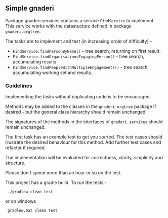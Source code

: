 Simple gnaderi
-----------------

Package gnaderi.services contains a service `FindService` to implement. This service works with the datastucture
defined in package `gnaderi.orgtree`.

The tasks are to implement and test (in increasing order of difficulty) -

* `FindService.findPersonByName()` - tree search, returning on first result.
* `FindService.findOrganisationsEngagingPerson()` - tree search, accumulating results
* `FindService.findPeopleWithMultipleEngagements()` - tree search, accumulating working set and results.

### Guidelines

Implementing the tasks without duplicating code is to be encouraged.

Methods may be added to the classes in the `gnaderi.orgtree` package if desired - but the general class hierarchy
should remain unchanged.

The signatures of the methods in the interfaces of `gnaderi.services` should remain unchanged.

The first task has an example test to get you started. The test cases should illustrate the desired behaviour for this
method. Add further test cases and refactor if required.

The implementation will be evaluated for correctness, clarity, simplicity and structure.

Please don't spend more than an hour or so on the test.

This project has a gradle build. To run the tests - 

``` ./gradlew clean test```

or on windows

``` gradlew.bat clean test```
